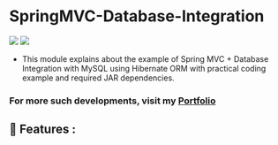 # SpringMVC-Database-Integration

![](https://img.shields.io/github/languages/count/gowthamrajk/SpringMVC-Database-Integration)   ![](https://img.shields.io/github/languages/top/gowthamrajk/SpringMVC-Database-Integration)

- This module explains about the example of Spring MVC + Database Integration with MySQL using Hibernate ORM with practical coding example and required JAR dependencies.

### For more such developments, visit my [Portfolio](https://gowthamrajk.github.io)

## 🔭 Features :

